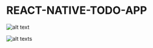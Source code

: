# REACT-NATIVE-TODO-APP


![alt text](https://i.ibb.co/bWyQHKY/todo2.jpg)

![alt texts](https://i.ibb.co/L5b7KbB/todo.jpg)
